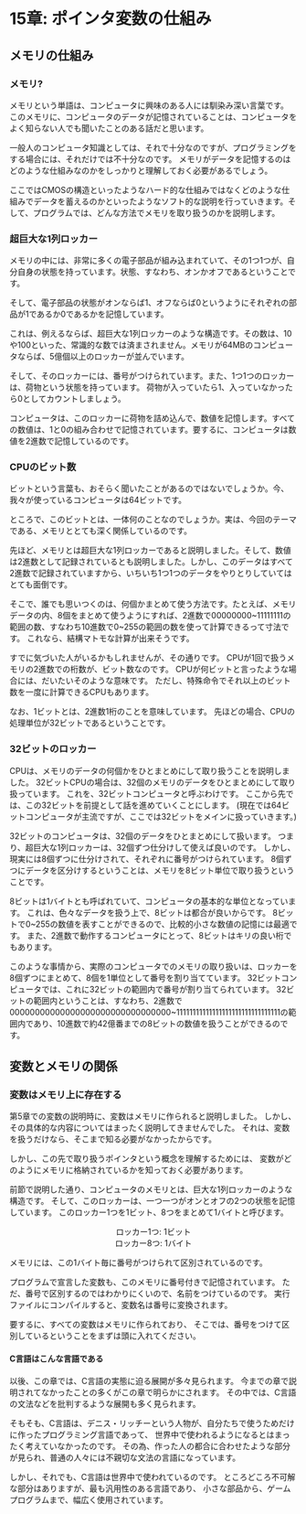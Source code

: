 # 15章: ポインタ変数の仕組み

## メモリの仕組み

### メモリ?

メモリという単語は、コンピュータに興味のある人には馴染み深い言葉です。
このメモリに、コンピュータのデータが記憶されていることは、コンピュータをよく知らない人でも聞いたことのある話だと思います。

一般人のコンピュータ知識としては、それで十分なのですが、プログラミングをする場合には、それだけでは不十分なのです。
メモリがデータを記憶するのはどのような仕組みなのかをしっかりと理解しておく必要があるでしょう。
  
ここではCMOSの構造といったようなハード的な仕組みではなくどのような仕組みでデータを蓄えるのかといったようなソフト的な説明を行っていきます。そして、プログラムでは、どんな方法でメモリを取り扱うのかを説明します。

### 超巨大な1列ロッカー

メモリの中には、非常に多くの電子部品が組み込まれていて、その1つ1つが、自分自身の状態を持っています。状態、すなわち、オンかオフであるということです。

そして、電子部品の状態がオンならば1、オフならば0というようにそれぞれの部品が1であるか0であるかを記憶しています。

これは、例えるならば、超巨大な1列ロッカーのような構造です。その数は、10や100といった、常識的な数では済まされません。メモリが64MBのコンピュータならば、5億個以上のロッカーが並んでいます。

そして、そのロッカーには、番号がつけられています。また、1つ1つのロッカーは、荷物という状態を持っています。
荷物が入っていたら1、入っていなかったら0としてカウントしましょう。

コンピュータは、このロッカーに荷物を詰め込んで、数値を記憶します。すべての数値は、1と0の組み合わせで記憶されています。要するに、コンピュータは数値を2進数で記憶しているのです。

### CPUのビット数

ビットという言葉も、おそらく聞いたことがあるのではないでしょうか。今、我々が使っているコンピュータは64ビットです。

ところで、このビットとは、一体何のことなのでしょうか。実は、今回のテーマである、メモリととても深く関係しているのです。

先ほど、メモリとは超巨大な1列ロッカーであると説明しました。そして、数値は2進数として記録されているとも説明しました。しかし、このデータはすべて2進数で記録されていますから、いちいち1つ1つのデータをやりとりしていてはとても面倒です。

そこで、誰でも思いつくのは、何個かまとめて使う方法です。たとえば、メモリデータの内、8個をまとめて使うようにすれば、2進数で00000000~11111111の範囲の数、すなわち10進数で0~255の範囲の数を使って計算できるって寸法です。
これなら、結構マトモな計算が出来そうです。

すでに気づいた人がいるかもしれませんが、その通りです。
CPUが1回で扱うメモリの2進数での桁数が、ビット数なのです。
CPUが何ビットと言ったような場合には、だいたいそのような意味です。
ただし、特殊命令でそれ以上のビット数を一度に計算できるCPUもあります。

なお、1ビットとは、2進数1桁のことを意味しています。
先ほどの場合、CPUの処理単位が32ビットであるということです。

### 32ビットのロッカー

CPUは、メモリのデータの何個かをひとまとめにして取り扱うことを説明しました。
32ビットCPUの場合は、32個のメモリのデータをひとまとめにして取り扱っています。
これを、32ビットコンピュータと呼ぶわけです。
ここから先では、この32ビットを前提として話を進めていくことにします。
(現在では64ビットコンピュータが主流ですが、ここでは32ビットをメインに扱っていきます。)

32ビットのコンピュータは、32個のデータをひとまとめにして扱います。
つまり、超巨大な1列ロッカーは、32個ずつ仕分けして使えば良いのです。
しかし、現実には8個ずつに仕分けされて、それぞれに番号がつけられています。
8個ずつにデータを区分けするということは、メモリを8ビット単位で取り扱うということです。

8ビットは1バイトとも呼ばれていて、コンピュータの基本的な単位となっています。
これは、色々なデータを扱う上で、8ビットは都合が良いからです。
8ビットで0~255の数値を表すことができるので、比較的小さな数値の記憶には最適です。
また、2進数で動作するコンピュータにとって、8ビットはキリの良い桁でもあります。

このような事情から、実際のコンピュータでのメモリの取り扱いは、ロッカーを8個ずつにまとめて、8個を1単位として番号を割り当てています。
32ビットコンピュータでは、これに32ビットの範囲内で番号が割り当てられています。
32ビットの範囲内ということは、すなわち、2進数で00000000000000000000000000000000~11111111111111111111111111111111の範囲内であり、10進数で約42億番までの8ビットの数値を扱うことができるのです。

## 変数とメモリの関係

### 変数はメモリ上に存在する

第5章での変数の説明時に、変数はメモリに作られると説明しました。
しかし、その具体的な内容についてはまったく説明してきませんでした。
それは、変数を扱うだけなら、そこまで知る必要がなかったからです。

しかし、この先で取り扱うポインタという概念を理解するためには、
変数がどのようにメモリに格納されているかを知っておく必要があります。

前節で説明した通り、コンピュータのメモリとは、巨大な1列ロッカーのような構造です。
そして、このロッカーは、一つ一つがオンとオフの2つの状態を記憶しています。
このロッカー1つを1ビット、8つをまとめて1バイトと呼びます。

<center>ロッカー1つ: 1ビット</center>
<center>ロッカー8つ: 1バイト</center>

メモリには、この1バイト毎に番号がつけられて区別されているのです。

プログラムで宣言した変数も、このメモリに番号付きで記憶されています。
ただ、番号で区別するのではわかりにくいので、名前をつけているのです。
実行ファイルにコンパイルすると、変数名は番号に変換されます。

要するに、すべての変数はメモリに作られており、
そこでは、番号をつけて区別しているということをまずは頭に入れてください。

#### C言語はこんな言語である

以後、この章では、C言語の実態に迫る展開が多々見られます。
今までの章で説明されてなかったことの多くがこの章で明らかにされます。
その中では、C言語の文法などを批判するような展開も多く見られます。

そもそも、C言語は、デニス・リッチーという人物が、自分たちで使うためだけに作ったプログラミング言語であって、
世界中で使われるようになるとはまったく考えていなかったのです。
その為、作った人の都合に合わせたような部分が見られ、普通の人々には不親切な文法の言語になっています。

しかし、それでも、C言語は世界中で使われているのです。
ところどころ不可解な部分はありますが、最も汎用性のある言語であり、
小さな部品から、ゲームプログラムまで、幅広く使用されています。

